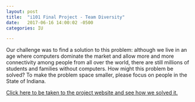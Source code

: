 ```yaml
---
layout: post
title:  "i101 Final Project - Team Diversity"
date:   2017-06-16 14:00:02 -0500
categories: IU 

---
```


Our challenge was to find a solution to this problem: although we live in an age where computers dominate the market and allow more and more connectivity among people from all over the world, there are still millions of students and families without computers.
How might this problem be solved? To make the problem space smaller, please focus on people in the State of Indiana.

<a href="http://pages.iu.edu/~bendugga/i101/i101project.html">Click here to be taken to the project website and see how we solved it.</a>
